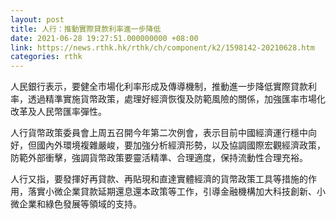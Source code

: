 ```yaml
---
layout: post
title: 人行：推動實際貸款利率進一步降低
date: 2021-06-28 19:27:51.000000000 +08:00
link: https://news.rthk.hk/rthk/ch/component/k2/1598142-20210628.htm
categories: rthk
---
```


人民銀行表示，要健全市場化利率形成及傳導機制，推動進一步降低實際貸款利率，透過精準實施貨幣政策，處理好經濟恢復及防範風險的關係，加強匯率市場化改革及人民幣匯率彈性。

人行貨幣政策委員會上周五召開今年第二次例會，表示目前中國經濟運行穩中向好，但國內外環境複雜嚴峻，要加強分析經濟形勢，以及協調國際宏觀經濟政策，防範外部衝擊，強調貨幣政策要靈活精準、合理適度，保持流動性合理充裕。

人行又指，要發揮好再貸款、再貼現和直達實體經濟的貨幣政策工具等措施的作用，落實小微企業貸款延期還息還本政策等工作，引導金融機構加大科技創新、小微企業和綠色發展等領域的支持。
